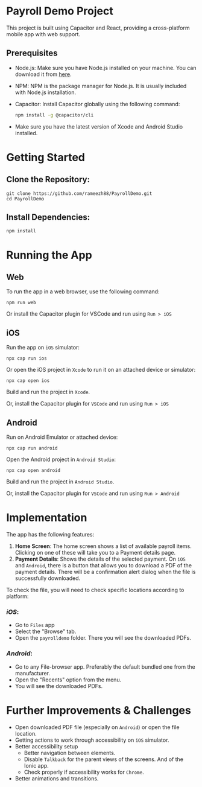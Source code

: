 # Payroll Demo Project

This project is built using Capacitor and React, providing a cross-platform mobile app with web support.

## Prerequisites

- Node.js: Make sure you have Node.js installed on your machine. You can download it from [here](https://nodejs.org/).

- NPM: NPM is the package manager for Node.js. It is usually included with Node.js installation.

- Capacitor: Install Capacitor globally using the following command:

  ```bash
  npm install -g @capacitor/cli
  ```

- Make sure you have the latest version of Xcode and Android Studio installed.

# Getting Started

## Clone the Repository:

```
git clone https://github.com/rameezh88/PayrollDemo.git
cd PayrollDemo
```

## Install Dependencies:

```
npm install
```

# Running the App

## Web

To run the app in a web browser, use the following command:

```
npm run web
```

Or install the Capacitor plugin for VSCode and run using `Run > iOS`

## iOS

Run the app on `iOS` simulator:

```
npx cap run ios
```

Or open the iOS project in `Xcode` to run it on an attached device or simulator:

```
npx cap open ios
```

Build and run the project in `Xcode`.

Or, install the Capacitor plugin for `VSCode` and run using `Run > iOS`

## Android

Run on Android Emulator or attached device:

```
npx cap run android
```

Open the Android project in `Android Studio`:

```
npx cap open android
```

Build and run the project in `Android Studio`.

Or, install the Capacitor plugin for `VSCode` and run using `Run > Android`

# Implementation

The app has the following features:

1. **Home Screen**: The home screen shows a list of available payroll items. Clicking on one of these will take you to a Payment details page.
2. **Payment Details**: Shows the details of the selected payment. On `iOS` and `Android`, there is a button that allows you to download a PDF of the payment details. There will be a confirmation alert dialog when the file is successfully downloaded.

To check the file, you will need to check specific locations according to platform:

### _iOS_:

- Go to `Files` app
- Select the "Browse" tab.
- Open the `payrolldemo` folder. There you will see the downloaded PDFs.

### _Android_:

- Go to any File-browser app. Preferably the default bundled one from the manufacturer.
- Open the "Recents" option from the menu.
- You will see the downloaded PDFs.

# Further Improvements & Challenges

- Open downloaded PDF file (especially on `Android`) or open the file location.
- Getting actions to work through accessibility on `iOS` simulator.
- Better accessibility setup
  - Better navigation between elements.
  - Disable `Talkback` for the parent views of the screens. And of the Ionic app.
  - Check properly if accessibility works for `Chrome`.
- Better animations and transitions.
